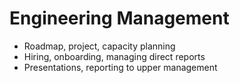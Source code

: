 # Engineering Management

- Roadmap, project, capacity planning
- Hiring, onboarding, managing direct reports
- Presentations, reporting to upper management
